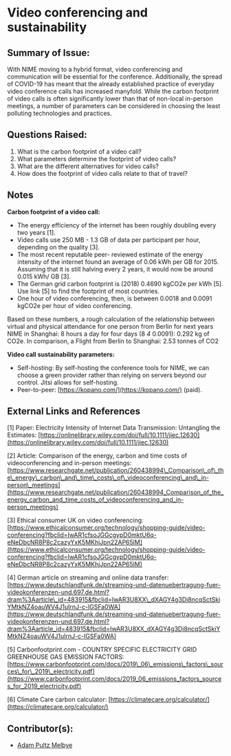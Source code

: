 # Video conferencing and sustainability

## Summary of Issue:

With NIME moving to a hybrid format, video conferencing and communication will be essential for the conference. Additionally, the spread of COVID-19 has meant that the already established practice of everyday video conference calls has increased manyfold. While the carbon footprint of video calls is often significantly lower than that of non-local in-person meetings, a number of parameters can be considered in choosing the least polluting technologies and practices.

## Questions Raised:

1. What is the carbon footprint of a video call? 
2. What parameters determine the footprint of video calls?
3. What are the different alternatives for video calls?
4. How does the footprint of video calls relate to that of travel? 

## Notes

**Carbon footprint of a video call:**

* The energy efficiency of the internet has been roughly doubling every two years \[1\].
* Video calls use 250 MB - 1.3 GB of data per participant per hour, depending on the quality \[3\].
* The most recent reputable peer- reviewed estimate of the energy intensity of the internet found an average of 0.06 kWh per GB for 2015. Assuming that it is still halving every 2 years, it would now be around 0.015 kWh/ GB \[3\].
* The German grid carbon footprint is \(2018\) 0.4690 kgCO2e per kWh \[5\]. Use link \[5\] to find the footprint of most countries.
* One hour of video conferencing, then, is between 0.0018 and 0.0091 kgCO2e per hour of video conferencing. 

Based on these numbers, a rough calculation of the relationship between virtual and physical attendance for one person from Berlin for next years NIME in Shanghai: 8 hours a day for four days \(8  _4_  0.0091\): 0.292 kg of CO2e. In comparison, a Flight from Berlin to Shanghai: 2.53 tonnes of CO2

**Video call sustainability parameters:**

* Self-hosting: By self-hosting the conference tools for NIME, we can choose a green provider rather than relying on servers beyond our control. Jitsi allows for self-hosting.
* Peer-to-peer: [https://kopano.com/](https://kopano.com/) \(paid\).

## External Links and References

\[1\] Paper: Electricity Intensity of Internet Data Transmission: Untangling the Estimates: [https://onlinelibrary.wiley.com/doi/full/10.1111/jiec.12630](https://onlinelibrary.wiley.com/doi/full/10.1111/jiec.12630)

\[2\] Article: Comparison of the energy, carbon and time costs of videoconferencing and in-person meetings: [https://www.researchgate.net/publication/260438994\_Comparison\_of\_the\_energy\_carbon\_and\_time\_costs\_of\_videoconferencing\_and\_in-person\_meetings](https://www.researchgate.net/publication/260438994_Comparison_of_the_energy_carbon_and_time_costs_of_videoconferencing_and_in-person_meetings)

\[3\] Ethical consumer UK on video conferencing: [https://www.ethicalconsumer.org/technology/shopping-guide/video-conferencing?fbclid=IwAR1cfsoJGGcgypD0mktU6q-eNeDbcNR8P8c2cazyYxK5MKhjJpn22AP65lM](https://www.ethicalconsumer.org/technology/shopping-guide/video-conferencing?fbclid=IwAR1cfsoJGGcgypD0mktU6q-eNeDbcNR8P8c2cazyYxK5MKhjJpn22AP65lM)

\[4\] German article on streaming and online data transfer: [https://www.deutschlandfunk.de/streaming-und-datenuebertragung-fuer-videokonferenzen-und.697.de.html?dram%3Aarticle\_id=483915&fbclid=IwAR3U8XX\_dXAGY4g3Di8ncqSctSkiYMtkNZ4oauWV4J1uIrnJ-c-lGSFa0WA](https://www.deutschlandfunk.de/streaming-und-datenuebertragung-fuer-videokonferenzen-und.697.de.html?dram%3Aarticle_id=483915&fbclid=IwAR3U8XX_dXAGY4g3Di8ncqSctSkiYMtkNZ4oauWV4J1uIrnJ-c-lGSFa0WA)

\[5\] Carbonfootprint.com - COUNTRY SPECIFIC ELECTRICITY GRID GREENHOUSE GAS EMISSION FACTORS: [https://www.carbonfootprint.com/docs/2019\_06\_emissions\_factors\_sources\_for\_2019\_electricity.pdf](https://www.carbonfootprint.com/docs/2019_06_emissions_factors_sources_for_2019_electricity.pdf)

\[6\] Climate Care carbon calculator: [https://climatecare.org/calculator/](https://climatecare.org/calculator/)

## Contributor\(s\):

* [Adam Pultz Melbye](mailto:mail@adampultz.com)


